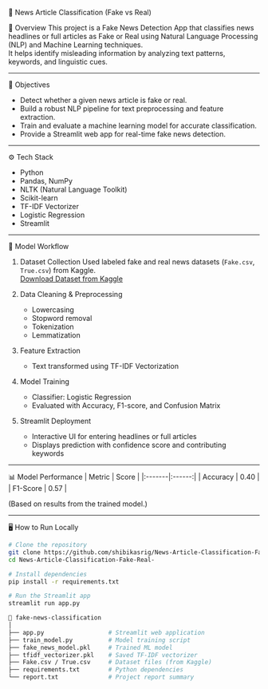 📰 News Article Classification (Fake vs Real)

📌 Overview
This project is a Fake News Detection App that classifies news headlines or full articles as Fake or Real using Natural Language Processing (NLP) and Machine Learning techniques.  
It helps identify misleading information by analyzing text patterns, keywords, and linguistic cues.

---

🎯 Objectives
- Detect whether a given news article is fake or real.
- Build a robust NLP pipeline for text preprocessing and feature extraction.
- Train and evaluate a machine learning model for accurate classification.
- Provide a Streamlit web app for real-time fake news detection.

---

⚙️ Tech Stack
- Python
- Pandas, NumPy
- NLTK (Natural Language Toolkit)
- Scikit-learn
- TF-IDF Vectorizer
- Logistic Regression
- Streamlit

---

🧠 Model Workflow
1. Dataset Collection
   Used labeled fake and real news datasets (`Fake.csv`, `True.csv`) from Kaggle.  
   [Download Dataset from Kaggle](https://www.kaggle.com/clmentbisaillon/fake-and-real-news-dataset)

2. Data Cleaning & Preprocessing  
   - Lowercasing  
   - Stopword removal  
   - Tokenization  
   - Lemmatization  

3. Feature Extraction 
   - Text transformed using TF-IDF Vectorization  

4. Model Training
   - Classifier: Logistic Regression  
   - Evaluated with Accuracy, F1-score, and Confusion Matrix  

5. Streamlit Deployment
   - Interactive UI for entering headlines or full articles  
   - Displays prediction with confidence score and contributing keywords  

---

📊 Model Performance
| Metric | Score |
|:-------|:------:|
| Accuracy | 0.40 |
| F1-Score | 0.57 |

(Based on results from the trained model.)

---

🖥️ How to Run Locally
```bash
# Clone the repository
git clone https://github.com/shibikasrig/News-Article-Classification-Fake-Real-.git
cd News-Article-Classification-Fake-Real-

# Install dependencies
pip install -r requirements.txt

# Run the Streamlit app
streamlit run app.py

📁 fake-news-classification
│
├── app.py                  # Streamlit web application
├── train_model.py          # Model training script
├── fake_news_model.pkl     # Trained ML model
├── tfidf_vectorizer.pkl    # Saved TF-IDF vectorizer
├── Fake.csv / True.csv     # Dataset files (from Kaggle)
├── requirements.txt        # Python dependencies
└── report.txt              # Project report summary

